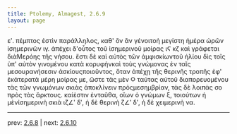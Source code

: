 ```yaml
---
title: Ptolemy, Almagest, 2.6.9
layout: page
---
```


εʹ. πέμπτος ἐστὶν παράλληλος, καθ' ὃν ἂν γένοιτοἡ μεγίστη ἡμέρα ὡρῶν ἰσημερινῶν ιγ. ἀπέχει δ'οὗτος τοῦ ἰσημερινοῦ μοίρας ιϚ κζ καὶ γράφεται διὰΜερόης τῆς νήσου. ἔστι δὲ καὶ αὐτὸς τῶν ἀμφισκίωντοῦ ἡλίου δὶς τοῖς ὑπ' αὐτὸν γινομένου κατὰ κορυφὴνκαὶ τοὺς γνώμονας ἐν ταῖς μεσουρανήσεσιν ἀσκίουςποιοῦντος, ὅταν ἀπέχῃ τῆς θερινῆς τροπῆς ἐφ' ἑκάτερατὰ μέρη μοίρας με, ὥστε τὰς μὲν Ϙ ταύτας αὐτοῦ διαπορευομένου τὰς τῶν γνωμόνων σκιὰς ἀποκλίνειν πρὸςμεσημβρίαν, τὰς δὲ λοιπὰς σο πρὸς τὰς ἄρκτους. καίἐστιν ἐνταῦθα, οἵων ὁ γνώμων ξ, τοιούτων ἡ μὲνἰσημερινὴ σκιὰ ιζ∠ʹ δʹ, ἡ δὲ θερινὴ ζ∠ʹ δʹ, ἡ δὲ χειμερινὴ να.

---

prev: [2.6.8](../2.6.8/) | next: [2.6.10](../2.6.10/)

